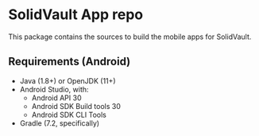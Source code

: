 # SolidVault App repo

This package contains the sources to build the mobile apps for SolidVault.

## Requirements (Android)

-   Java (1.8+) or OpenJDK (11+)
-   Android Studio, with:
    -   Android API 30
    -   Android SDK Build tools 30
    -   Android SDK CLI Tools
-   Gradle (7.2, specifically)
